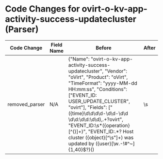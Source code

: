 # Code Changes for ovirt-o-kv-app-activity-success-updatecluster (Parser)

| Code Change | Field Name | Before | After |
|-------------|------------|--------|-------|
| removed_parser | N/A | {"Name": "ovirt-o-kv-app-activity-success-updatecluster", "Vendor": "oVirt", "Product": "oVirt", "TimeFormat": "yyyy-MM-dd HH:mm:ss", "Conditions": ["EVENT_ID: USER_UPDATE_CLUSTER", "ovirt"], "Fields": ["({time}\d\d\d\d-\d\d-\d\d \d\d:\d\d:\d\d),.+?ovirt", "EVENT_ID:\s*({operation}[^\(\)]+)", "EVENT_ID:.*? Host cluster ({object}[^\s\"]+) was updated by ({user}[\w\.\-\!\#\^\~]{1,40}\$?)(\)|\s|\.\s|\.$)", "({app}ovirt)"], "ParserVersion": "v1.0.0"} | N/A |